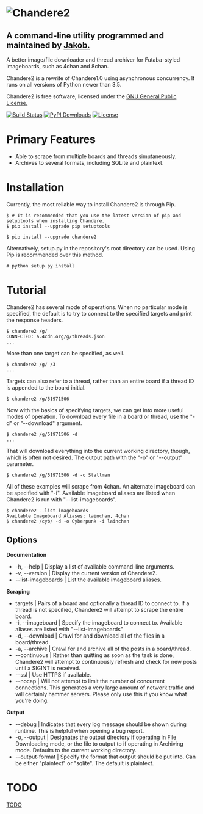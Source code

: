 ![Chandere2](https://raw.github.com/TsarFox/chandere2/master/Chandere2_Logo.png "Chandere2")
========
## A command-line utility programmed and maintained by [Jakob.](http://tsar-fox.com/)
A better image/file downloader and thread archiver for Futaba-styled imageboards, such as 4chan and 8chan.

Chandere2 is a rewrite of Chandere1.0 using asynchronous concurrency. It runs on all versions of Python newer than 3.5.

Chandere2 is free software, licensed under the [GNU General Public License.](http://gnu.org/licenses/gpl.html)

[![Build Status](https://travis-ci.org/TsarFox/chandere2.svg?branch=master)](https://travis-ci.org/TsarFox/chandere2)  [![PyPI Downloads](https://img.shields.io/pypi/dm/Chandere2.svg)](https://pypi.python.org/pypi/Chandere2/)  [![License](https://img.shields.io/github/license/tsarfox/chandere2.svg)](https://www.gnu.org/licenses/gpl.html)


Primary Features
================

* Able to scrape from multiple boards and threads simutaneously.
* Archives to several formats, including SQLite and plaintext.


Installation
============

Currently, the most reliable way to install Chandere2 is through Pip.

    $ # It is recommended that you use the latest version of pip and setuptools when installing Chandere.
    $ pip install --upgrade pip setuptools

    $ pip install --upgrade chandere2

Alternatively, setup.py in the repository's root directory can be used. Using Pip is recommended over this method.

    # python setup.py install


Tutorial
========

Chandere2 has several mode of operations. When no particular mode is specified, the default is to try to connect to the specified targets and print the response headers.

    $ chandere2 /g/
    CONNECTED: a.4cdn.org/g/threads.json
    ...

More than one target can be specified, as well.

    $ chandere2 /g/ /3
    ...

Targets can also refer to a thread, rather than an entire board if a thread ID is appended to the board initial.

    $ chandere2 /g/51971506

Now with the basics of specifying targets, we can get into more useful modes of operation. To download every file in a board or thread, use the "-d" or "--download" argument.

    $ chandere2 /g/51971506 -d
    ...

That will download everything into the current working directory, though, which is often not desired. The output path with the "-o" or "--output" parameter.

    $ chandere2 /g/51971506 -d -o Stallman

All of these examples will scrape from 4chan. An alternate imageboard can be specified with "-i". Available imageboard aliases are listed when Chandere2 is run with "--list-imageboards".

    $ chandere2 --list-imageboards
    Available Imageboard Aliases: lainchan, 4chan
    $ chandere2 /cyb/ -d -o Cyberpunk -i lainchan


Options
-------
**Documentation**
* -h, --help | Display a list of available command-line arguments.
* -v, --version | Display the current version of Chandere2.
* --list-imageboards | List the available imageboard aliases.

**Scraping**
* targets | Pairs of a board and optionally a thread ID to connect to. If a thread is not specified, Chandere2 will attempt to scrape the entire board.
* -i, --imageboard | Specify the imageboard to connect to. Available aliases are listed with "--list-imageboards"
* -d, --download | Crawl for and download all of the files in a board/thread.
* -a, --archive | Crawl for and archive all of the posts in a board/thread.
* --continuous | Rather than quitting as soon as the task is done, Chandere2 will attempt to continuously refresh and check for new posts until a SIGINT is received.
* --ssl | Use HTTPS if available.
* --nocap | Will not attempt to limit the number of concurrent connections. This generates a very large amount of network traffic and will certainly hammer servers. Please only use this if you know what you're doing.

**Output**
* --debug | Indicates that every log message should be shown during runtime. This is helpful when opening a bug report.
* -o, --output | Designates the output directory if operating in File Downloading mode, or the file to output to if operating in Archiving mode. Defaults to the current working directory.
* --output-format | Specify the format that output should be put into. Can be either "plaintext" or "sqlite". The default is plaintext.


TODO
====
[TODO](/TODO.md)
